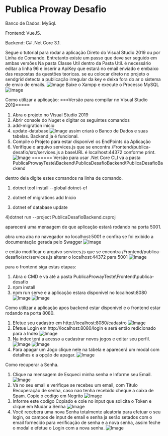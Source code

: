 # Publica Proway Desafio

Banco de Dados: MySql.

Frontend: VueJS.

Backend: C# .Net Core 3.1.

Segue o tutorial para rodar a aplicação Direto do Visual Studio 2019 ou por Linha de Comando. Entretanto existe um passo que deve ser seguido em ambas versões
Na pasta Classe Util dentro da Pasta Util. é necessário editar a linha 96 e inserir a ApiKey que estará no email enviado e embaixo das respostas da questões teoricas. se eu colocar direto no projeto o sendgrid detecta a publicação irregular da key e deixa fora do ar o sistema de envio de emails.
![Image](https://i.gyazo.com/86ea84a6f8e1128ad73d1910dc253b9c.png)
Baixe o Xampp e execute o Processo MySQL
![Image](https://i.gyazo.com/dd805a8425e338247eeb325c12c4ad59.png)

Como utilizar a aplicação:
===Versão para compilar no Visual Studio 2019=====
1) Abra o projeto no Visual Studio 2019 
2) Abrir console do Nuget e digitar os seguintes comandos
3) add-migration inicio
4) update-database
![Image](https://i.gyazo.com/5d067b71795d328fa47ac13e562f9dd0.png)
assim criará o Banco de Dados e suas tabelas.
Backend ja é funcional.
5) Compile o Projeto para estar disponível os EndPoints da Aplicação
6) Verifique o arquivo services.js que se encontra /Frontend/publica-desafio/src/services.js
a baseURL é localhost:44372 conforme print.
![Image](https://i.gyazo.com/e1d3de9e17f4695eed0b7b3f3fd162a5.png)
=======
Versão para usar .Net Core CLI
vá a pasta PublicaProwayTeste\Backend\PublicaDesafioBackend\PublicaDesafioBackend

dentro dela digite estes comandos na linha de comando.
1) dotnet tool install --global dotnet-ef

2) dotnet ef migrations add Inicio

3) dotnet ef database update

4)dotnet run --project PublicaDesafioBackend.csproj

aparecerá uma mensagem de que aplicação estará rodando na porta 5001.

abra uma aba no navegador no localhost:5001 e confira se foi exibido a documentação gerada pelo Swagger
![Image](https://i.gyazo.com/5e8a1d0a4b619b6e2dd1e4734cdf85a7.png)

e então modificar o arquivo services.js que se encontra /Frontend/publica-desafio/src/services.js
alterar o localhost:44372 para 5001
![Image](https://i.gyazo.com/f6832c6e43411d7b7949789dcc98db9e.png)

para o frontend siga estas etapas:

1) Abra o CMD e vá até a pasta PublicaProwayTeste\Frontend\publica-desafio
2) npm install
3) npm run serve
e a aplicação estara disponivel no localhost:8080
![Image](https://i.gyazo.com/541ee32c57c8b47f24a5c436ad3894fa.png)
![Image](https://i.gyazo.com/c872e3b99b58bff07543c352b7165866.png)

Como utilizar a aplicação apos backend estar disponível e o frontend estar rodando na porta 8080.
1) Efetue seu cadastro em http://localhost:8080/cadastro
![Image](https://i.gyazo.com/e25afed27e94528be61c3d82a3536613.png)
2) Efetue Login em http://localhost:8080/login e será então redicionado para a Index
![Image](https://i.gyazo.com/210ba43aa5b44d30e2b1da320e2c58cf.png)
3) Na index terá a acesso a cadastrar novos jogos e editar seu perfil.
![Image](https://i.gyazo.com/9df06b33758e44042a60148dffe7b7fe.png)
![Image](https://i.gyazo.com/ec7b73c37edd75c3245672a8bba3ec3a.png)
4) Para apagar um Jogo clique nele na tabela e aparecerá um modal com detalhes e a opção de apagar.
![Image](https://i.gyazo.com/61cda6aa43f4c9b404465f4b54b9070d.png)

Como recuperar a Senha.
1) Clique na mensagem de Esqueci minha senha e Informe seu Email.
![Image](https://i.gyazo.com/8e735134bb4d996852a7bdfc6b0c5b38.png)
2) Vá no seu email e verifique se recebeu um email, com Titulo Recuperação de senha, caso nao tenha recebido cheque a caixa de Spam. Copie o codigo em Negrito
![Image](https://i.gyazo.com/73c790d97b1be5ba2bc6ce7d7dcd93d8.png)
3) Informe este codigo Copiado e cole no input que solicita o Token e clique em Mudar a Senha
![Image](https://i.gyazo.com/97ef4c58f4ac068714b6e0a6c7158c7f.png)
4) Você receberá uma nova Senha totalmente aleatoria para efetuar o seu login, os campos de input de email e senha ja serão setados com o email fornecido para verificação de senha e a nova senha, assim feche o modal e efetue o Login com a nova senha.
![Image](https://i.gyazo.com/7ed8e57c50a73db204b470c958222d55.png)


